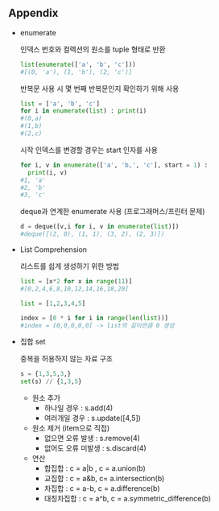 ## Appendix

* enumerate

  인덱스 번호와 컬렉션의 원소를 tuple 형태로 반환

  ```python
  list(enumerate(['a', 'b', 'c']))
  #[(0, 'a'), (1, 'b'), (2, 'c')]
  ```

  반복문 사용 시 몇 번째 반복문인지 확인하기 위해 사용

  ```python
  list = ['a', 'b', 'c']
  for i in enumerate(list) : print(i)
  #(0,a)
  #(1,b)
  #(2,c)
  ```

  시작 인덱스를 변경할 경우는 start 인자를 사용

  ```python
  for i, v in enumerate(['a', 'b,', 'c'], start = 1) :
    print(i, v)
  #1, 'a'
  #2, 'b'
  #3, 'c'
  ```

  

  deque과 연계한 enumerate 사용 (프로그래머스/프린터 문제)

  ```python
  d = deque([v,i for i, v in enumerate(list)])
  #deque([(2, 0), (1, 1), (3, 2), (2, 3)])
  ```



* List Comprehension

  리스트를 쉽게 생성하기 위한 방법

  ```python
  list = [x*2 for x in range(11)]
  #[0,2,4,6,8,10,12,14,16,18,20]
  ```

  ```python
  list = [1,2,3,4,5]
  
  index = [0 * i for i in range(len(list))]
  #index = [0,0,0,0,0] -> list의 길이만큼 0 생성
  ```
  
  
* 집합 set 

  중복을 허용하지 않는 자료 구조

  ```python
  s = {1,3,5,3,}
  set(s) // {1,3,5}
  ```

  * 원소 추가
    * 하나일 경우 : s.add(4)
    * 여러개일 경우 : s.update([4,5])
  * 원소 제거 (item으로 직접)
    * 없으면 오류 발생 : s.remove(4)
    * 없어도 오류 미발생 : s.discard(4)
  * 연산
    * 합집합 : c = a|b , c = a.union(b)
    * 교집합 : c = a&b, c= a.intersection(b)
    * 차집합 : c = a-b, c = a.difference(b)
    * 대칭차집합 : c = a^b, c = a.symmetric_difference(b)
